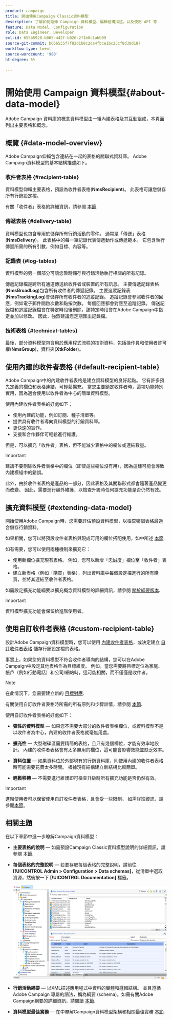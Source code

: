 ```yaml
---
product: campaign
title: 開始使用Campaign Classic資料模型
description: 了解如何延伸 Campaign 資料模型、編輯結構描述，以及使用 API 等
feature: Data Model, Configuration
role: Data Engineer, Developer
exl-id: 655b5928-b005-442f-b026-2f1b0c1abb99
source-git-commit: b666535f7f82d1b8c2da4fbce1bc25cf8d39d187
workflow-type: tm+mt
source-wordcount: '980'
ht-degree: 5%

---
```


# 開始使用 Campaign 資料模型{#about-data-model}

Adobe Campaign 資料庫的概念資料模型由一組內建表格及其互動組成，本頁面列出主要表格和概念。

## 概覽 {#data-model-overview}

Adobe Campaign仰賴包含連結在一起的表格的關聯式資料庫。 Adobe Campaign資料模型的基本結構描述如下。

### 收件者表格 {#recipient-table}

資料模型仰賴主要表格，預設為收件者表格(**NmsRecipient**)。 此表格可讓您儲存所有行銷設定檔。

有關「收件者」表格的詳細資訊，請參閱 [本節](#default-recipient-table).

### 傳遞表格 {#delivery-table}

資料模型也包含專用於儲存所有行銷活動的零件。 通常是「傳送」表格(**NmsDelivery**)。 此表格中的每一筆記錄代表傳遞動作或傳遞範本。 它包含執行傳遞所需的所有引數，例如目標、內容等。

### 記錄表 {#log-tables}

資料模型的另一個部分可讓您暫時儲存與行銷活動執行相關的所有記錄。

傳遞記錄檔是跨所有通道傳送給收件者或裝置的所有訊息。 主要傳遞記錄表格(**NmsBroadLog**)包含所有收件者的傳遞記錄。
主要追蹤記錄表(**NmsTrackingLog**)會儲存所有收件者的追蹤記錄。 追蹤記錄會參照收件者的回應，例如電子郵件開啟次數和點按次數。 每個回應都會對應至追蹤記錄。
傳送記錄檔和追蹤記錄檔會在特定時段後刪除，該特定時段會在Adobe Campaign中指定並加以修改。 因此，強烈建議您定期匯出記錄檔。

### 技術表格 {#technical-tables}

最後，部分資料模型包含用於應用程式流程的技術資料，包括操作員和使用者許可權(**NmsGroup**)，資料夾(**XtkFolder**)。

## 使用內建的收件者表格 {#default-recipient-table}

Adobe Campaign中的內建收件者表格是建立資料模型的良好起點。 它有許多預先定義的欄位和表格連結，可輕鬆擴充。 當您主要鎖定收件者時，這項功能特別實用，因為適合使用以收件者為中心的簡單資料模型。

使用內建收件者表格的好處如下：

* 使用內建的功能，例如訂閱、種子清單等。
* 提供具有收件者導向資料模型的行銷資料庫。
* 更快速的實作。
* 支援和合作夥伴可輕鬆進行維護。

但是，可以擴充「收件者」表格，但不能減少表格中的欄位或連結數量。

>[!IMPORTANT]
>
>建議不要刪除收件者表格中的欄位（即使這些欄位沒有用），因為這樣可能會導致內建模組中的錯誤。

此外，由於收件者表格是產品的一部分，因此表格及其關聯形式都會隨著產品變更而改變。 因此，需要進行額外維護，以檢查升級時任何擴充功能是否仍然有效。

## 擴充資料模型 {#extending-data-model}

開始使用Adobe Campaign時，您需要評估預設資料模型，以檢查哪個表格最適合儲存行銷資料。

如果相關，您可以將預設收件者表格與現成可用的欄位搭配使用，如中所述 [本節](#default-recipient-table).

如有需要，您可以使用兩種機制來擴充它：

* 使用新欄位擴充現有表格。 例如，您可以新增「忠誠度」欄位至「收件者」表格。
* 建立新表格（例如「購買」表格），列出資料庫中每個設定檔進行的所有購買，並將其連結至收件者表格。

如需設定擴充功能綱要以擴充概念資料模型的詳細資訊，請參閱 [關於綱要版本](../../configuration/using/about-schema-edition.md).

>[!IMPORTANT]
>
>資料模型擴充功能會保留給進階使用者。

## 使用自訂收件者表格 {#custom-recipient-table}

設計Adobe Campaign資料模型時，您可以使用 [內建收件者表格](#default-recipient-table)，或決定建立 [自訂收件者表格](../../configuration/using/about-custom-recipient-table.md) 儲存行銷設定檔的表格。

事實上，如果您的資料模型不符合收件者導向的結構，您可以在Adobe Campaign中設定其他表格作為目標維度。 例如，當您需要將目標定位為家庭、帳戶（例如行動電話）和公司/網站時，這可能相關，而不僅僅是收件者。

>[!NOTE]
>
>在此情況下，您需要建立新的 [目標對應](../../configuration/using/target-mapping.md).

有關使用自訂收件者表格時所需的所有原則和步驟詳情，請參閱 [本節](../../configuration/using/about-custom-recipient-table.md).

使用自訂收件者表格的好處如下：

* **彈性的資料模型**  — 如果您不需要大部分的收件者表格欄位，或資料模型不是以收件者為中心，內建的收件者表格就毫無用處。

* **擴充性**  — 大型磁碟區需要精簡的表格，且只有幾個欄位，才能有效率地設計。 內建的收件者表格會有太多無用的欄位，這可能會影響效能並缺乏效率。

* **資料位置**  — 如果資料位於外部現有的行銷資料庫，則使用內建的收件者表格時可能需要花費太多時間。 根據現有結構建立新結構比較簡單。

* **輕鬆移轉**  — 不需要進行維護即可檢查升級時所有擴充功能是否仍然有效。

>[!IMPORTANT]
>
>進階使用者可以保留使用自訂收件者表格，且會受一些限制。 如需詳細資訊，請參閱[本節](../../configuration/using/about-custom-recipient-table.md)。

## 相關主題

在以下章節中進一步瞭解Campaign資料模型：

* **主要表格的說明**  — 如需預設Campaign Classic資料模型說明的詳細資訊，請參閱 [本節](../../configuration/using/data-model-description.md).

* **每個表格的完整說明**  — 若要存取每個表格的完整說明，請前往 **[!UICONTROL Admin > Configuration > Data schemas]**，從清單中選取資源，然後按一下 **[!UICONTROL Documentation]** 標籤。

  ![](assets/data-model_documentation-tab.png)


* **行銷活動綱要**  — 以XML描述應用程式中資料的實體和邏輯結構。 並且遵循 Adobe Campaign 專屬的語法，稱為綱要 (schema)。如需有關Adobe Campaign綱要的詳細資訊，請閱讀 [本節](../../configuration/using/about-schema-reference.md).

* **資料模型最佳實務**  — 在中瞭解Campaign資料模型架構和相關最佳實務 [本節](../../configuration/using/data-model-best-practices.md#data-model-architecture).
